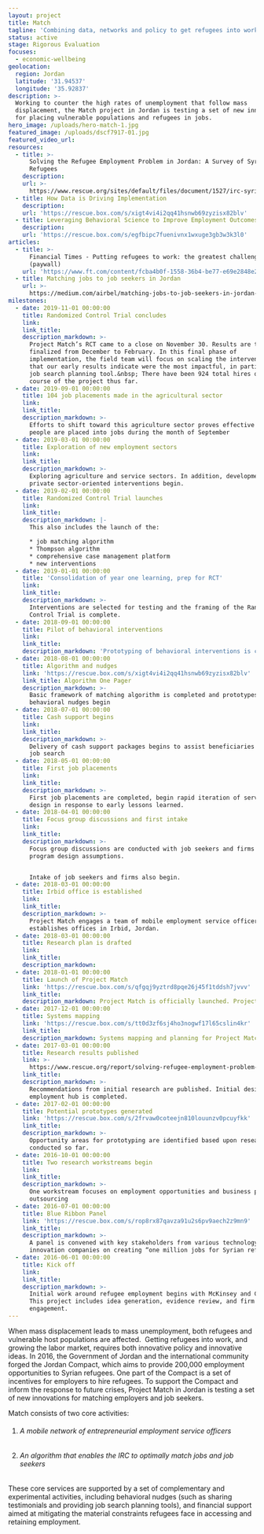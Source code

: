 ```yaml
---
layout: project
title: Match
tagline: 'Combining data, networks and policy to get refugees into work'
status: active
stage: Rigorous Evaluation
focuses:
  - economic-wellbeing
geolocation:
  region: Jordan
  latitude: '31.94537'
  longitude: '35.92837'
description: >-
  Working to counter the high rates of unemployment that follow mass
  displacement, the Match project in Jordan is testing a set of new innovations
  for placing vulnerable populations and refugees in jobs.
hero_image: /uploads/hero-match-1.jpg
featured_image: /uploads/dscf7917-01.jpg
featured_video_url:
resources:
  - title: >-
      Solving the Refugee Employment Problem in Jordan: A Survey of Syrian
      Refugees
    description:
    url: >-
      https://www.rescue.org/sites/default/files/document/1527/irc-syrianrefugeeemployment-72dpi-041117.pdf
  - title: How Data is Driving Implementation
    description:
    url: 'https://rescue.box.com/s/xigt4vi4i2qq41hsnwb69zyzisx82blv'
  - title: Leveraging Behavioral Science to Improve Employment Outcomes
    description:
    url: 'https://rescue.box.com/s/egfbipc7fuenivnx1wxuge3gb3w3k3l0'
articles:
  - title: >-
      Financial Times - Putting refugees to work: the greatest challenge in 2017
      (paywall)
    url: 'https://www.ft.com/content/fcba4b0f-1558-36b4-be77-e69e2848e275'
  - title: Matching jobs to job seekers in Jordan
    url: >-
      https://medium.com/airbel/matching-jobs-to-job-seekers-in-jordan-d9c1c8bc00a5
milestones:
  - date: 2019-11-01 00:00:00
    title: Randomized Control Trial concludes
    link:
    link_title:
    description_markdown: >-
      Project Match’s RCT came to a close on November 30. Results are to be
      finalized from December to February. In this final phase of
      implementation, the field team will focus on scaling the interventions
      that our early results indicate were the most impactful, in particular the
      job search planning tool.&nbsp; There have been 924 total hires over the
      course of the project thus far.
  - date: 2019-09-01 00:00:00
    title: 104 job placements made in the agricultural sector
    link:
    link_title:
    description_markdown: >-
      Efforts to shift toward this agriculture sector proves effective as 104
      people are placed into jobs during the month of September
  - date: 2019-03-01 00:00:00
    title: Exploration of new employment sectors
    link:
    link_title:
    description_markdown: >-
      Exploring agriculture and service sectors. In addition, development of
      private sector-oriented interventions begin.
  - date: 2019-02-01 00:00:00
    title: Randomized Control Trial launches
    link:
    link_title:
    description_markdown: |-
      This also includes the launch of the:

      * job matching algorithm
      * Thompson algorithm
      * comprehensive case management platform
      * new interventions
  - date: 2019-01-01 00:00:00
    title: 'Consolidation of year one learning, prep for RCT'
    link:
    link_title:
    description_markdown: >-
      Interventions are selected for testing and the framing of the Randomized
      Control Trial is complete.
  - date: 2018-09-01 00:00:00
    title: Pilot of behavioral interventions
    link:
    link_title:
    description_markdown: 'Prototyping of behavioral interventions is complete, pilot begins.'
  - date: 2018-08-01 00:00:00
    title: Algorithm and nudges
    link: 'https://rescue.box.com/s/xigt4vi4i2qq41hsnwb69zyzisx82blv'
    link_title: Algorithm One Pager
    description_markdown: >-
      Basic framework of matching algorithm is completed and prototypes of
      behavioral nudges begin
  - date: 2018-07-01 00:00:00
    title: Cash support begins
    link:
    link_title:
    description_markdown: >-
      Delivery of cash support packages begins to assist beneficiaries with the
      job search
  - date: 2018-05-01 00:00:00
    title: First job placements
    link:
    link_title:
    description_markdown: >-
      First job placements are completed, begin rapid iteration of service
      design in response to early lessons learned.
  - date: 2018-04-01 00:00:00
    title: Focus group discussions and first intake
    link:
    link_title:
    description_markdown: >-
      Focus group discussions are conducted with job seekers and firms to test
      program design assumptions.


      Intake of job seekers and firms also begin.
  - date: 2018-03-01 00:00:00
    title: Irbid office is established
    link:
    link_title:
    description_markdown: >-
      Project Match engages a team of mobile employment service officers, and
      establishes offices in Irbid, Jordan.
  - date: 2018-03-01 00:00:00
    title: Research plan is drafted
    link:
    link_title:
    description_markdown:
  - date: 2018-01-01 00:00:00
    title: Launch of Project Match
    link: 'https://rescue.box.com/s/qfgqj9yztrd8pqe26j45f1tddsh7jvvv'
    link_title:
    description_markdown: Project Match is officially launched. Project start-up begins.
  - date: 2017-12-01 00:00:00
    title: Systems mapping
    link: 'https://rescue.box.com/s/tt0d3zf6sj4ho3nogwf17l65cslin4kr'
    link_title:
    description_markdown: Systems mapping and planning for Project Match has been conducted.
  - date: 2017-03-01 00:00:00
    title: Research results published
    link: >-
      https://www.rescue.org/report/solving-refugee-employment-problem-jordan-survey-syrian-refugees
    link_title:
    description_markdown: >-
      Recommendations from initial research are published. Initial design of the
      employment hub is completed.
  - date: 2017-02-01 00:00:00
    title: Potential prototypes generated
    link: 'https://rescue.box.com/s/2frvaw0coteejn810louunzv0pcuyfkk'
    link_title:
    description_markdown: >-
      Opportunity areas for prototyping are identified based upon research
      conducted so far.
  - date: 2016-10-01 00:00:00
    title: Two research workstreams begin
    link:
    link_title:
    description_markdown: >-
      One workstream focuses on employment opportunities and business process
      outsourcing
  - date: 2016-07-01 00:00:00
    title: Blue Ribbon Panel
    link: 'https://rescue.box.com/s/rop8rx87qavza91u2s6pv9aech2z9mn9'
    link_title:
    description_markdown: >-
      A panel is convened with key stakeholders from various technology and
      innovation companies on creating “one million jobs for Syrian refugees”
  - date: 2016-06-01 00:00:00
    title: Kick off
    link:
    link_title:
    description_markdown: >-
      Initial work around refugee employment begins with McKinsey and Company.
      This project includes idea generation, evidence review, and firm
      engagement.
---
```


When mass displacement leads to mass unemployment, both refugees and vulnerable host populations are affected. &nbsp;Getting refugees into work, and growing the labor market, requires both innovative policy and innovative ideas. In 2016, the Government of Jordan and the international community forged the Jordan Compact, which aims to provide 200,000 employment opportunities to Syrian refugees. One part of the Compact is a set of incentives for employers to hire refugees. To support the Compact and inform the response to future crises, Project Match in Jordan is testing a set of new innovations for matching employers and job seekers.

Match consists of two core activities:

1. ###### A mobile network of entrepreneurial employment service officers
2. ###### An algorithm that enables the IRC to optimally match jobs and job seekers

These core services are supported by a set of complementary and experimental activities, including behavioral nudges (such as sharing testimonials and providing job search planning tools), and financial support aimed at mitigating the material constraints refugees face in accessing and retaining employment.